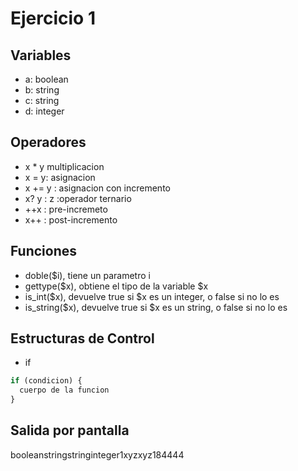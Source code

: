 # Ejercicio 1

## Variables 

* a: boolean
* b: string
* c: string
* d: integer

## Operadores

* x * y multiplicacion
* x = y: asignacion
* x += y : asignacion con incremento
* x? y : z :operador ternario
* ++x : pre-incremeto
* x++ : post-incremento

## Funciones

* doble($i), tiene un parametro i
* gettype($x), obtiene el tipo de la variable $x
* is_int($x), devuelve true si $x es un integer, o false si no lo es
* is_string($x), devuelve true si $x es un string, o false si no lo es

## Estructuras de Control

* if 
```php
if (condicion) {
  cuerpo de la funcion
}
```

## Salida por pantalla

booleanstringstringinteger1xyzxyz184444
